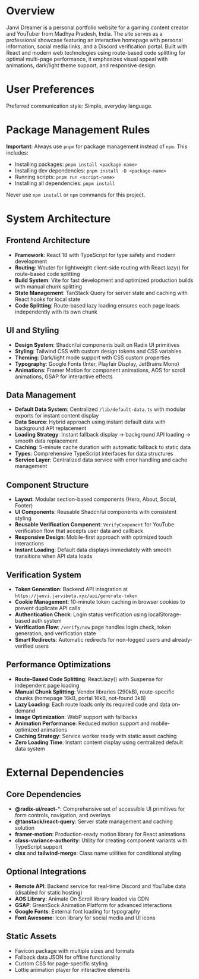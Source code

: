 # Overview

Janvi Dreamer is a personal portfolio website for a gaming content creator and YouTuber from Madhya Pradesh, India. The site serves as a professional showcase featuring an interactive homepage with personal information, social media links, and a Discord verification portal. Built with React and modern web technologies using route-based code splitting for optimal multi-page performance, it emphasizes visual appeal with animations, dark/light theme support, and responsive design.

# User Preferences

Preferred communication style: Simple, everyday language.

# Package Management Rules

**Important**: Always use `pnpm` for package management instead of `npm`. This includes:
- Installing packages: `pnpm install <package-name>`
- Installing dev dependencies: `pnpm install -D <package-name>`
- Running scripts: `pnpm run <script-name>`
- Installing all dependencies: `pnpm install`

Never use `npm install` or `npm` commands for this project.

# System Architecture

## Frontend Architecture
- **Framework**: React 18 with TypeScript for type safety and modern development
- **Routing**: Wouter for lightweight client-side routing with React.lazy() for route-based code splitting
- **Build System**: Vite for fast development and optimized production builds with manual chunk splitting
- **State Management**: TanStack Query for server state and caching with React hooks for local state
- **Code Splitting**: Route-based lazy loading ensures each page loads independently with its own chunk

## UI and Styling
- **Design System**: Shadcn/ui components built on Radix UI primitives
- **Styling**: Tailwind CSS with custom design tokens and CSS variables
- **Theming**: Dark/light mode support with CSS custom properties
- **Typography**: Google Fonts (Inter, Playfair Display, JetBrains Mono)
- **Animations**: Framer Motion for component animations, AOS for scroll animations, GSAP for interactive effects

## Data Management
- **Default Data System**: Centralized `/lib/default-data.ts` with modular exports for instant content display
- **Data Source**: Hybrid approach using instant default data with background API replacement
- **Loading Strategy**: Instant fallback display → background API loading → smooth data replacement
- **Caching**: 5-minute cache duration with automatic fallback to static data
- **Types**: Comprehensive TypeScript interfaces for data structures
- **Service Layer**: Centralized data service with error handling and cache management

## Component Structure
- **Layout**: Modular section-based components (Hero, About, Social, Footer)
- **UI Components**: Reusable Shadcn/ui components with consistent styling
- **Reusable Verification Component**: `VerifyComponent` for YouTube verification flow that accepts user data and callback
- **Responsive Design**: Mobile-first approach with optimized touch interactions
- **Instant Loading**: Default data displays immediately with smooth transitions when API data loads

## Verification System
- **Token Generation**: Backend API integration at `https://janvi.jarvibeta.xyz/api/generate-token`
- **Cookie Management**: 10-minute token caching in browser cookies to prevent duplicate API calls
- **Authentication Check**: Login status verification using localStorage-based auth system
- **Verification Flow**: `/verify/now` page handles login check, token generation, and verification state
- **Smart Redirects**: Automatic redirects for non-logged users and already-verified users

## Performance Optimizations
- **Route-Based Code Splitting**: React.lazy() with Suspense for independent page loading
- **Manual Chunk Splitting**: Vendor libraries (290kB), route-specific chunks (homepage 16kB, portal 16kB, not-found 3kB)
- **Lazy Loading**: Each route loads only its required code and data on-demand
- **Image Optimization**: WebP support with fallbacks
- **Animation Performance**: Reduced motion support and mobile-optimized animations
- **Caching Strategy**: Service worker ready with static asset caching
- **Zero Loading Time**: Instant content display using centralized default data system

# External Dependencies

## Core Dependencies
- **@radix-ui/react-***: Comprehensive set of accessible UI primitives for form controls, navigation, and overlays
- **@tanstack/react-query**: Server state management and caching solution
- **framer-motion**: Production-ready motion library for React animations
- **class-variance-authority**: Utility for creating component variants with TypeScript support
- **clsx** and **tailwind-merge**: Class name utilities for conditional styling

## Optional Integrations
- **Remote API**: Backend service for real-time Discord and YouTube data (disabled for static hosting)
- **AOS Library**: Animate On Scroll library loaded via CDN
- **GSAP**: GreenSock Animation Platform for advanced interactions
- **Google Fonts**: External font loading for typography
- **Font Awesome**: Icon library for social media and UI icons

## Static Assets
- Favicon package with multiple sizes and formats
- Fallback data JSON for offline functionality
- Custom CSS for page-specific styling
- Lottie animation player for interactive elements